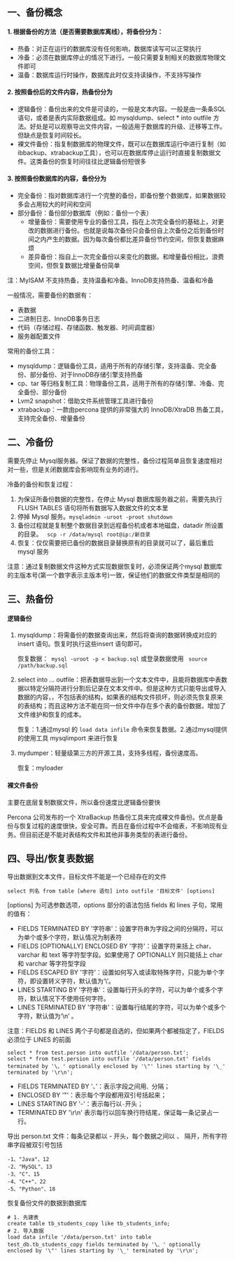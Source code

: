 ## 一、备份概念

#### 1. 根据备份的方法（是否需要数据库离线），将备份分为：

- 热备：对正在运行的数据库没有任何影响，数据库读写可以正常执行
- 冷备：必须在数据库停止的情况下进行。一般只需要复制相关的数据库物理文件即可
- 温备：数据库运行时操作，数据库此时仅支持读操作，不支持写操作

#### 2. 按照备份后的文件内容，热备份分为

- 逻辑备份：备份出来的文件是可读的，一般是文本内容。一般是由一条条SQL语句，或者是表内实际数据组成。如 mysqldump、select * into outfile 方法。好处是可以观察导出文件内容，一般适用于数据库的升级、迁移等工作。但缺点是恢复时间较长。
- 裸文件备份：指复制数据库的物理文件，既可以在数据库运行中进行复制（如 ibbackup、xtrabackup工具），也可以在数据库停止运行时直接复制数据文件。这类备份的恢复时间往往比逻辑备份短很多

#### 3. 按照备份数据库的内容，备份分为

- 完全备份：指对数据库进行一个完整的备份，即备份整个数据库，如果数据较多会占用较大的时间和空间
- 部分备份：备份部分数据库（例如：备份一个表）
    - 增量备份：需要使用专业的备份工具，指在上次完全备份的基础上，对更改的数据进行备份。也就是说每次备份只会备份自上次备份之后到备份时间之内产生的数据。因为每次备份都比差异备份节约空间，但恢复数据麻烦
    - 差异备份：指自上一次完全备份以来变化的数据。和增量备份相比，浪费空间，但恢复数据比增量备份简单

注：MyISAM 不支持热备，支持温备和冷备。InnoDB支持热备、温备和冷备

一般情况，需要备份的数据有：

- 表数据
- 二进制日志、InnoDB事务日志
- 代码（存储过程、存储函数、触发器、时间调度器）
- 服务器配置文件

常用的备份工具：

- mysqldump：逻辑备份工具，适用于所有的存储引擎，支持温备、完全备份、部分备份、对于InnoDB存储引擎支持热备
- cp、tar 等归档复制工具：物理备份工具，适用于所有的存储引擎、冷备、完全备份、部分备份
- Lvm2 snapshot：借助文件系统管理工具进行备份
- xtrabackup：一款由percona 提供的非常强大的 InnoDB/XtraDB 热备工具，支持完全备份、增量备份

## 二、冷备份

需要先停止 Mysql服务器。保证了数据的完整性，备份过程简单且恢复速度相对对一些，但是关闭数据库会影响现有业务的进行。

冷备的备份和恢复过程：

1. 为保证所备份数据的完整性，在停止 Mysql 数据库服务器之前，需要先执行 FLUSH TABLES 语句将所有数据写入数据文件的文本里
2. 停掉 Mysql 服务。` mysqladmin -uroot -proot shutdown ` 
3. 备份过程就是复制整个数据目录到远程备份机或者本地磁盘，datadir 所设置的目录。 ` scp -r /data/mysql root@ip:/新目录` 
4. 恢复：仅仅需要把已备份的数据目录替换原有的目录就可以了，最后重启mysql 服务

注意：通过复制数据文件这种方式实现数据恢复时，必须保证两个mysql 数据库的主版本号(第一个数字表示主版本号)一致，保证他们的数据文件类型是相同的

## 三、热备份

#### 逻辑备份

1. mysqldump：将需备份的数据查询出来，然后将查询的数据转换成对应的 insert 语句。恢复时执行这些insert 语句即可。

    恢复数据：` mysql -uroot -p < backup.sql` 或登录数据使用 ` source /path/backup.sql` 

2. select into ... outfile：把表数据导出到一个文本文件中，且能将数据库中表数据以特定分隔符进行分割后记录在文本文件中。但是这种方式只能导出或导入数据的内容，，不包括表的结构，如果表的结构文件损坏，则必须先恢复原来的表结构；而且这种方法不能在同一份文件中存在多个表的备份数据，增加了文件维护和恢复的成本。

    恢复：1.通过mysql 的 `load data infile` 命令来恢复数据。2.通过mysql提供的使用工具 mysqlimport 来进行恢复

3. mydumper：轻量级第三方的开源工具，支持多线程，备份速度高。

    恢复：myloader 

#### 裸文件备份

主要在底层复制数据文件，所以备份速度比逻辑备份要快

Percona 公司发布的一个 XtraBackup 热备份工具来完成裸文件备份。优点是备份与恢复过程的速度很快，安全可靠。而且在备份过程中不会缩表，不影响现有业务。但目前还是不能对表结构文件和其他非事务类型的表进行备份。

## 四、导出/恢复表数据

导出数据到文本文件，目标文件不能是一个已经存在的文件

```mysql
select 列名 from table [where 语句] into outfile '目标文件' [options] 
```

[options] 为可选参数选项，options 部分的语法包括 fields 和 lines 子句，常用的值有：

- FIELDS TERMINATED BY '字符串'：设置字符串为字段之间的分隔符，可以为单个或多个字符，默认情况为制表符
- FIELDS [OPTIONALLY] ENCLOSED BY '字符'：设置字符来括上 char、varchar 和 text 等字符型字段。如果使用了 OPTIONALLY 则只能括上 char 和 varchar 等字符型字段
- FIELDS ESCAPED BY '字符'：设置如何写入或读取特殊字符，只能为单个字符，即设置转义字符，默认值为‘\’。
- LINES STARTING BY '字符串'：设置每行开头的字符，可以为单个或多个字符，默认情况下不使用任何字符。
- LINES TERMINATED BY '字符串'：设置每行结尾的字符，可以为单个或多个字符，默认值为‘\n’ 。

注意：FIELDS 和 LINES 两个子句都是自选的，但如果两个都被指定了，FIELDS 必须位于 LINES 的前面

```mysql
select * from test.person into outfile '/data/person.txt';
select * from test.persion into outfile '/data/person.txt' fields terminated by '\、' optionally enclosed by '\"' lines starting by '\_' terminated by '\r\n';
```

- FIELDS TERMINATED BY '、’：表示字段之间用`、`分隔；
- ENCLOSED BY '\"'：表示每个字段都用双引号括起来；
- LINES STARTING BY '\-'：表示每行以`-`开头；
- TERMINATED BY '\r\n' 表示每行以回车换行符结尾，保证每一条记录占一行。

导出 person.txt 文件：每条记录都以 - 开头，每个数据之间以 、 隔开，所有字符串字段被双引号包括

```shell
-1、"Java"、12
-2、"MySQL"、13
-3、"C"、15
-4、"C++"、22
-5、"Python"、18
```

恢复备份文件的数据到数据库

```mysql
# 1. 先建表
create table tb_students_copy like tb_students_info;
# 2. 导入数据
load data infile '/data/person.txt' into table test_db.tb_students_copy fields terminated by '\、' optionally enclosed by '\"' lines starting by '\_' terminated by '\r\n';
```



